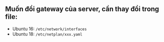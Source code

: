 ## Muốn đổi gateway của server, cần thay đổi trong file:
  - Ubuntu 16: `/etc/network/interfaces`
  - Ubuntu 18: `/etc/netplan/xxx.yaml`
  
